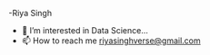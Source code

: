 -Riya Singh
- 👀 I’m interested in Data Science...
- 📫 How to reach me riyasinghverse@gmail.com

<!---
RiyaSinghverse/RiyaSinghverse is a ✨ special ✨ repository because its `README.md` (this file) appears on your GitHub profile.
You can click the Preview link to take a look at your changes.
--->

